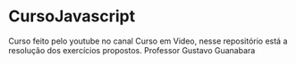 # CursoJavascript
Curso feito pelo youtube no canal Curso em Video, nesse repositório está a resolução dos exercícios propostos.
Professor Gustavo Guanabara
